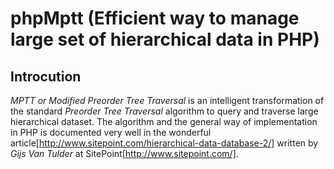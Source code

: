 phpMptt (Efficient way to manage large set of hierarchical data in PHP)
=======================================================================

Introcution
-----------
*MPTT or Modified Preorder Tree Traversal* is an intelligent transformation of the standard *Preorder Tree Traversal* algorithm to query and traverse large hierarchical dataset. The algorithm and the general way of implementation in PHP is documented very well in the wonderful article[http://www.sitepoint.com/hierarchical-data-database-2/] written by *Gijs Van Tulder* at SitePoint[http://www.sitepoint.com/].

